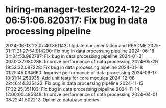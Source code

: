 # hiring-manager-tester2024-12-29 06:51:06.820317: Fix bug in data processing pipeline
2024-06-13 22:07:40.861143: Update documentation and README
2025-01-11 21:27:54.914290: Fix bug in data processing pipeline
2024-06-18 04:34:53.982787: Fix bug in data processing pipeline
2024-01-31 00:02:37.080288: Improve performance of data processing
2024-05-29 19:53:32.087228: Fix bug in data processing pipeline
2024-01-18 01:25:45.094660: Improve performance of data processing
2024-09-17 10:31:14.250935: Add unit tests for core modules
2024-12-08 22:46:44.335433: Fix bug in data processing pipeline
2024-11-15 17:32:25.351103: Fix bug in data processing pipeline
2024-11-14 12:00:00.485349: Improve performance of data processing
2024-04-01 08:22:41.502212: Optimize database queries

